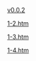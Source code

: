 [v0.0.2](https://github.com/littleflute/practical-javascript-dom-scripting-ajax-projects/edit/master/Zammetti/Chapter01/readme.md)

[1-2.htm](1-2.htm)

[1-3.htm](1-3.htm)

[1-4.htm](1-4.htm)
